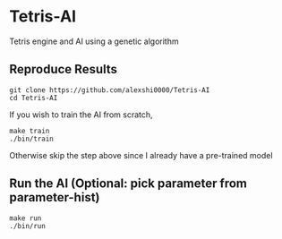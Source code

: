 # Tetris-AI
Tetris engine and AI using a genetic algorithm
<br>
## Reproduce Results
```
git clone https://github.com/alexshi0000/Tetris-AI
cd Tetris-AI
```
If you wish to train the AI from scratch,
```
make train
./bin/train
```
Otherwise skip the step above since I already have a pre-trained model
## Run the AI (Optional: pick parameter from parameter-hist)
```
make run
./bin/run
```
